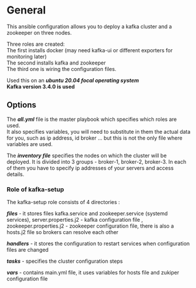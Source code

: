  # **General**

This ansible configuration allows you to deploy a kafka cluster and a zookeeper on three nodes.

Three roles are created: \
The first installs docker (may need kafka-ui or different exporters for monitoring later) \
The second installs kafka and zookeeper \
The third one is wiring the configuration files.

Used this on an ***ubuntu 20.04 focal operating system*** \
**Kafka version 3.4.0 is used**


## **Options**

The ***all.yml*** file is the master playbook which specifies which roles are used. \
It also specifies variables, you will need to substitute in them the actual data for you, such as ip address, id broker ... but this is not the only file where variables are used.

The ***inventory file*** specifies the nodes on which the cluster will be deployed. It is divided into 3 groups - broker-1, broker-2, broker-3. In each of them you have to specify ip addresses of your servers and access details.


### Role of kafka-setup

The kafka-setup role consists of 4 directories :

***files*** - it stores files kafka.service and zookeeper.service (systemd services), server.properties.j2 - kafka configuration file , zookeeper.properties.j2 - zookeeper configuration file, there is also a hosts.j2 file so brokers can resolve each other
 
***handlers*** - it stores the configuration to restart services when configuration files are changed

***tasks*** - specifies the cluster configuration steps 

***vars*** - contains main.yml file, it uses variables for hosts file and zukiper configuration file





